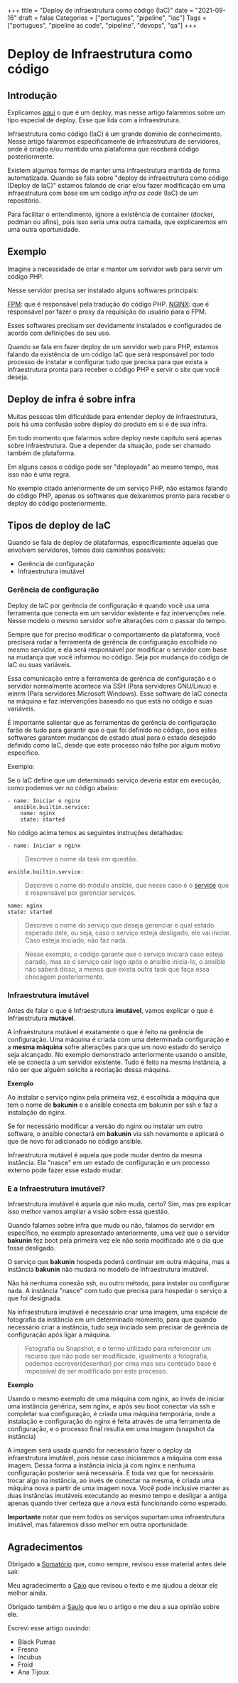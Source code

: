 +++
title = "Deploy de infraestrutura como código (IaC)"
date = "2021-09-16"
draft = false
Categories = ["portugues", "pipeline", "iac"]
Tags = ["portugues", "pipeline as code", "pipeline", "devops", "qa"]
+++

# Deploy de Infraestrutura como código

## Introdução

Explicamos [aqui](https://gomex.me/2020/07/17/o-que-%C3%A9-deploy/) o que é um deploy, mas nesse artigo falaremos sobre um tipo especial de deploy. Esse que lida com a infraestrutura.

Infraestrutura como código (IaC) é um grande domínio de conhecimento. Nesse artigo falaremos especificamente de infraestrutura de servidores, onde é criado e/ou mantido uma plataforma que receberá código posteriormente.

Existem algumas formas de manter uma infraestrutura mantida de forma automatizada. Quando se fala sobre "deploy de infraestrutura como código (Deploy de IaC)" estamos falando de criar e/ou fazer modificação em uma infraestrutura com base em um código *infra as code* (IaC) de um repositório.

Para facilitar o entendimento, ignore a existência de container (docker, podman ou afins), pois isso seria uma outra camada, que explicaremos em uma outra oportunidade.

## Exemplo

Imagine a necessidade de criar e manter um servidor web para servir um código PHP. 

Nesse servidor precisa ser instalado alguns softwares principais:

[FPM](https://www.php.net/manual/pt_BR/install.fpm.php): que é responsável pela tradução do código PHP.
[NGINX](https://www.nginx.com/): que é responsável por fazer o proxy da requisição do usuário para o FPM.

Esses softwares precisam ser devidamente instalados e configurados de acordo com definições do seu uso.

Quando se fala em fazer deploy de um servidor web para PHP, estamos falando da existência de um código IaC que será responsável por todo processo de instalar e configurar tudo que precisa para que exista a infraestrutura pronta para receber o código PHP e servir o site que você deseja.

## Deploy de infra é sobre infra

Muitas pessoas têm dificuldade para entender deploy de infraestrutura, pois há uma confusão sobre deploy do produto em si e de sua infra.

Em todo momento que falarmos sobre deploy neste capítulo será apenas sobre infraestrutura. Que a depender da situação, pode ser chamado também de plataforma.

Em alguns casos o código pode ser "deployado" ao mesmo tempo, mas isso não é uma regra. 

No exemplo citado anteriormente de um serviço PHP, não estamos falando do código PHP, apenas os softwares que deixaremos pronto para receber o deploy do código posteriormente.

## Tipos de deploy de IaC

Quando se fala de deploy de plataformas, especificamente aquelas que envolvem servidores, temos dois caminhos possíveis:


  - Gerência de configuração
  - Infraestrutura imutável

### Gerência de configuração

Deploy de IaC por gerência de configuração é quando você usa uma ferramenta que conecta em um servidor existente e faz intervenções nele. Nesse modelo o mesmo servidor sofre alterações com o passar do tempo.

Sempre que for preciso modificar o comportamento da plataforma, você precisará rodar a ferramenta de gerência de configuração escolhida no mesmo servidor, e ela será responsável por modificar o servidor com base na mudança que você informou no código. Seja por mudança do código de IaC ou suas variáveis.

Essa comunicação entre a ferramenta de gerência de configuração e o servidor normalmente acontece via SSH (Para servidores GNU/Linux) e winrm (Para servidores Microsoft Windows). Esse software de IaC conecta na máquina e faz intervenções baseado no que está no código e suas variáveis.

É importante salientar que as ferramentas de gerência de configuração farão de tudo para garantir que o que foi definido no código, pois estes softwares garantem mudanças de estado atual para o estado desejado definido como IaC, desde que este processo não falhe por algum motivo especifico.

Exemplo:

Se o IaC define que um determinado serviço deveria estar em execução, como podemos ver no código abaixo:

```
- name: Iniciar o nginx
  ansible.builtin.service:
    name: nginx
    state: started
```


No código acima temos as seguintes instruções detalhadas:

```
- name: Iniciar o nginx
```

> Descreve o nome da task em questão.

```
ansible.builtin.service:
```

> Descreve o nome do módulo ansible, que nesse caso é o [service](https://docs.ansible.com/ansible/latest/collections/ansible/builtin/service_module.html) que é responsável por gerenciar serviços.

```
name: nginx
state: started
```

> Descreve o nome do serviço que deseja gerenciar e qual estado esperado dele, ou seja, caso o serviço esteja desligado, ele vai iniciar. Caso esteja iniciado, não faz nada.

> Nesse exemplo, o código garante que o serviço iniciará caso esteja parado, mas se o serviço cair logo após o ansible inicia-lo, o ansible não saberá disso, a menos que exista outra task que faça essa checagem posteriormente.


### Infraestrutura imutável

Antes de falar o que é Infraestrutura **imutável**, vamos explicar o que é Infraestrutura **mutável**.

A infraestrutura mutável é exatamente o que é feito na gerência de configuração. Uma máquina é criada com uma determinada configuração e a **mesma máquina** sofre alterações para que um novo estado do serviço seja alcançado.
No exemplo demonstrado anteriormente usando o ansible, ele se conecta a um servidor existente. Tudo é feito na mesma instância, a não ser que alguém solicite a recriação dessa máquina.

**Exemplo**

Ao instalar o serviço nginx pela primeira vez, é escolhida a máquina que tem o nome de  **bakunin** e o ansible conecta em bakunin por ssh e faz a instalação do nginx.

Se for necessário modificar a versão do nginx ou instalar um outro software, o ansible conectará em **bakunin** via ssh novamente e aplicará o que de novo foi adicionado no código ansible.

Infraestrutura mutável é aquela que pode mudar dentro da mesma instância. Ela "nasce" em um estado de configuração e um processo externo pode fazer esse estado mudar.

### E a Infraestrutura imutável?

Infraestrutura imutável é aquela que não muda, certo? Sim, mas pra explicar isso melhor vamos ampliar a visão sobre essa questão.

Quando falamos sobre infra que muda ou não, falamos do servidor em específico, no exemplo apresentado anteriormente, uma vez que o servidor **bakunin** fez boot pela primeira vez ele não seria modificado até o dia que fosse desligado.

O serviço que **bakunin** hospeda poderá continuar em outra máquina, mas a instância **bakunin** não mudará no modelo de Infraestrutura imutável.

Não há nenhuma conexão ssh, ou outro método, para instalar ou configurar nada. A instância "nasce" com tudo que precisa para hospedar o serviço a que foi designada.

Na infraestrutura imutável é necessário criar uma imagem, uma espécie de fotografia da instância em um determinado momento, para que quando necessário criar a instância, tudo seja iniciado sem precisar de gerência de configuração após ligar a máquina.

> Fotografia ou Snapshot, é o termo utilizado para referenciar um recurso que não pode ser modificado, igualmente a fotografia, podemos escrever(desenhar) por cima mas seu conteúdo base é impossível de ser modificado por este processo.

**Exemplo**

Usando o mesmo exemplo de uma máquina com nginx, ao invés de iniciar uma instância genérica, sem nginx, e após seu boot conectar via ssh e completar sua configuração, é criada uma máquina temporária, onde a instalação e configuração do nginx é feita através de uma ferramenta de configuração, e o processo final resulta em uma imagem (snapshot da instância)

A imagem será usada quando for necessário fazer o deploy da infraestrutura imutável, pois nesse caso iniciaremos a máquina com essa imagem. Dessa forma a instância inicia já com nginx e nenhuma configuração posterior será necessária. E toda vez que for necessário trocar algo na instância, ao invés de conectar na mesma, é criada uma máquina nova a partir de uma imagem nova. Você pode inclusive manter as duas instâncias imutáveis executando ao mesmo tempo e desligar a antiga apenas quando tiver certeza que a nova está funcionando como esperado.

**Importante** notar que nem todos os serviços suportam uma infraestrutura imutável, mas falaremos disso melhor em outra oportunidade.


## Agradecimentos

Obrigado a [Somatório](https://twitter.com/somatorio) que, como sempre, revisou esse material antes dele sair.

Meu agradecimento a [Caio](https://twitter.com/caiodelgadonew) que revisou o texto e me ajudou a deixar ele melhor ainda.

Obrigado também a [Saulo](https://twitter.com/madalozzo) que leu o artigo e me deu a sua opinião sobre ele.

Escrevi esse artigo ouvindo:

- Black Pumas
- Fresno
- Incubus
- Froid
- Ana Tijoux

